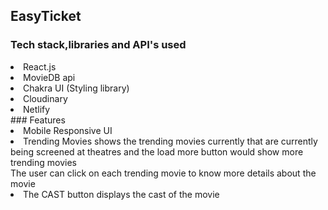 ## EasyTicket
### Tech stack,libraries and API's used
<li>React.js</li>
<li>MovieDB api</li>
<li>Chakra UI (Styling library) </li>
<li>Cloudinary</li>
<li>Netlify</li>
### Features
<li>Mobile Responsive UI</li>
<li>Trending Movies shows the trending movies currently that are currently being screened at theatres and the load more button would show more trending movies </li>
<l1>The user can click on each trending movie to know more details about the movie</li>
<li>The CAST button displays the cast of the movie</li>
